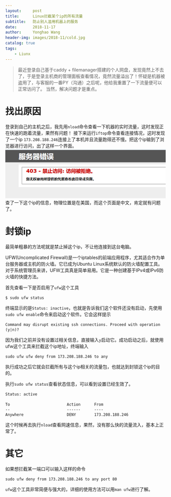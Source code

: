 ```yaml
---
layout:     post
title:      Linux拦截某个ip的所有流量
subtitle:   防止别人滥用机器上的服务
date:       2018-11-17
author:     Yonghao Wang
header-img: images/2018-11/cold.jpg
catalog: true
tags:
    - Liunx
---
```

> 最近登录自己基于caddy + filemanager搭建的个人网盘，发现竟然上不去了，于是登录主机商的管理面板查看情况，竟然流量溢出了！怀疑是机器被盗用了，与客服的一番PY（沟通）之后呢，他给我重置了一下流量便可以正常访问了。
> 当然，解决问题才是重点。

# 找出原因
登录到自己的主机之后，我先用`nload`命令查看一下机器的实时流量，这时发现正在快速的跑着流量，果然有问题！
接下来运行`iftop`命令查看连接情况，这时发现了一个ip `173.208.188.246`连接上了本机并且流量跑得还不慢。把这个ip输到了浏览器进行访问，出了这样一个界面。
![](/images/2018-11/qwe123.png)
查了一下这个ip的信息，物理位置是在美国，而这个页面是中文，肯定就有问题了。
# 封锁ip
最简单粗暴的方法呢就是禁止掉这个ip，不让他连接到这台电脑。

UFW(Uncomplicated Firewall)是一个iptables的前端应用程序，尤其适合作为单台服务器或主机的防火墙。它已成为Ubuntu Linux系统默认的防火墙配置工具。对于系统管理员来讲，UFW工具真是简单易用。它是一种创建基于IPv4或IPv6防火墙的快捷方法。

首先查看一下是否启用了`ufw`这个工具
```
$ sudo ufw status 
```
终端显示的是`Status: inactive`，也就是告诉我们这个软件还没有启动，先使用`sudo ufw enable`命令来启动这个软件。它会这样提示
```
Command may disrupt existing ssh connections. Proceed with operation (y|n)? 
```
因为我们之前并没有设置过相关信息，直接输入`y`启动它。成功启动之后，就使用ufw这个工具来拦截这个ip地址，终端输入
```
sudo ufw ufw deny from 173.208.188.246 to any
```
执行成功之后它就会拦截所有与这个ip相关的流量包，也就达到封锁这个ip的目的。

执行`sudo ufw status`查看状态信息，可以看到设置已经生效了。
```
Status: active

To                         Action      From
--                         ------      ----
Anywhere                   DENY        173.208.188.246
```

这个时候再去执行`nload`查看网速信息，果然，没有那么快的流量流入，基本上正常了。

# 其它
如果想拦截某一端口可以输入这样的命令
```
sudo ufw deny from 173.208.188.246 to any port 80
```

`ufw`这个工具非常简便与强大的，详细的使用方法可以用`man ufw`进行了解。
